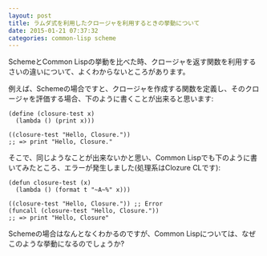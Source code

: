 ```yaml
---
layout: post
title: ラムダ式を利用したクロージャを利用するときの挙動について
date: 2015-01-21 07:37:32
categories: common-lisp scheme
---
```

<p>SchemeとCommon Lispの挙動を比べた時、クロージャを返す関数を利用するさいの違いについて、よくわからないところがあります。</p>

<p>例えば、Schemeの場合ですと、クロージャを作成する関数を定義し、そのクロージャを評価する場合、下のように書くことが出来ると思います:</p>

<pre><code>(define (closure-test x)
  (lambda () (print x)))

((closure-test "Hello, Closure."))
;; =&gt; print "Hello, Closure."
</code></pre>

<p>そこで、同じようなことが出来ないかと思い、Common Lispでも下のように書いてみたところ、エラーが発生しました(処理系はClozure CLです):</p>

<pre><code>(defun closure-test (x)
  (lambda () (format t "~A~%" x)))

((closure-test "Hello, Closure.")) ;; Error
(funcall (closure-test "Hello, Closure."))
;; =&gt; print "Hello, Closure"
</code></pre>

<p>Schemeの場合はなんとなくわかるのですが、Common Lispについては、なぜこのような挙動になるのでしょうか?</p>
